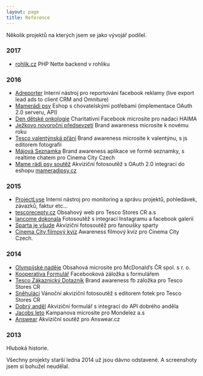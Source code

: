 ```yaml
---
layout: page
title: Reference
---
```


Několik projektů na kterých jsem se jako vývojář podílel.

### 2017
- [rohlik.cz](https://rohlik.cz) PHP Nette backend v rohliku

### 2016
- [Adreporter](/public/reference/adreporter.png) Interní nástroj pro reportování facebook reklamy (live export lead ads to client CRM and Omniture)
- [Mamerádi psy](https://mameradipsy.cz/klub/) Eshop s chovatelskými potřebami (implementace OAuth 2.0 serveru, API)
- [Den dětské onkologie](/public/reference/denonkologie.png) Charitativní Facebook microsite pro nadaci HAIMA
- [Ježkovo novoroční předsevzetí](/public/reference/jezek.png) Brand awareness microsite k novému roku
- [Tesco valentýnská přání](/public/reference/tescovalentyn.png) Brand awareness microsite k valentýnu, s js editorem fotografii
- [Májová Seznamka](https://seznamka.cinemacity.cz) Brand awareness aplikace ve formě seznamky, s realtime chatem pro Cinema City Czech
- [Mame rádi psy soutěž](https://soutez.mameradipsy.cz) Akviziční fotosoutěž s OAuth 2.0 integrací do eshopu [mameradipsy.cz](https://mameradipsy.cz/klub)

### 2015

- [ProjectLyse](/public/reference/projectlyse.png) Interní nástroj pro monitoring a správu projektů, pohledávek, závazků, faktur etc...
- [tescorecepty.cz](http://tescorecepty.cz) Obsahový web pro Tesco Stores CR a.s
- [lancome dokonala](https://apps.facebook.com/bf-lancome-dokonala/) Fotosoutěž s integrací Instagramu a facebook galerii
- [Sparta je všude](/public/reference/sparta.png) Akviziční fotosoutěž pro fanoušky sparty
- [Cinema City filmový kvíz](https://kviz.cinemacity.cz) Awareness filmový kvíz pro Cinema City Czech.

### 2014

- [Olympijské naděje](http://www.olympijskenadeje.cz/) Obsahová microsite pro McDonald’s ČR spol. s r. o.
- [Kooperativa Formulář](https://www.facebook.com/KOOPCZ/app_330844783790505) Facebooková záložka s formulářem
- [Tesco Zákaznický Dotazník](/public/reference/tescokviz.png) Brand awareness fb záložka pro Tesco Stores CR
- [Sněhu](/public/reference/snehulaci.png)[láci](/public/reference/snehulaci2.png) Vánoční akviziční fotosoutěž s editorem fotek pro Tesco Stores CR
- [Dobrý anděl](https://www.facebook.com/dobryandel/app_1459348181010097) Akviziční formulář s integrací do API dobrého anděla
- [Jacobs leto](/public/reference/jacobsleto.png) Kampanova microsite pro Mondelez a.s
- [Answear](https://www.facebook.com/ANSWEARcz/app_137541772984354) Akviziční soutěž pro Answear.cz

### 2013

Hluboká historie.

Všechny projekty starší ledna 2014 už jsou dávno odstavené. A screenshoty jsem si bohužel neudělal.
